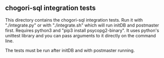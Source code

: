 ## chogori-sql integration tests

This directory contains the chogori-sql integration tests. Run it with "./integrate.py" or with 
"./integrate.sh" which will run initDB and postmaster first. Requires python3 and 
"pip3 install psycopg2-binary". It uses python's unittest library and you can pass arguments to it directly 
on the command line.

The tests must be run after initDB and with postmaster running.
